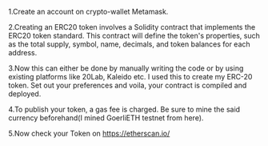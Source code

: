 1.Create an account on crypto-wallet  Metamask.


2.Creating an ERC20 token involves a Solidity contract that implements the ERC20 token standard. This contract will define the token's properties, such as the total supply, symbol, name, decimals, and token balances for each address.


3.Now this can either be done by manually writing the code or by using existing platforms like 20Lab, Kaleido etc. I used this to create my ERC-20 token. Set out your preferences and voila, your contract is compiled and deployed.


4.To publish your token, a gas fee is charged. Be sure to mine the said currency beforehand(I mined GoerliETH testnet from here).


5.Now check your Token on https://etherscan.io/
